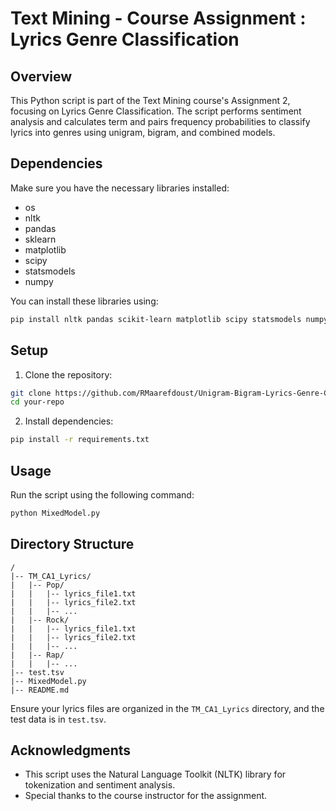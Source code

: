 # Text Mining - Course Assignment : Lyrics Genre Classification

## Overview

This Python script is part of the Text Mining course's Assignment 2, focusing on Lyrics Genre Classification. The script performs sentiment analysis and calculates term and pairs frequency probabilities to classify lyrics into genres using unigram, bigram, and combined models.

## Dependencies

Make sure you have the necessary libraries installed:

- os
- nltk
- pandas
- sklearn
- matplotlib
- scipy
- statsmodels
- numpy

You can install these libraries using:

```bash
pip install nltk pandas scikit-learn matplotlib scipy statsmodels numpy
```

## Setup

1. Clone the repository:

```bash
git clone https://github.com/RMaarefdoust/Unigram-Bigram-Lyrics-Genre-Classification
cd your-repo
```

2. Install dependencies:

```bash
pip install -r requirements.txt
```

## Usage

Run the script using the following command:

```bash
python MixedModel.py
```

## Directory Structure

```plaintext
/
|-- TM_CA1_Lyrics/
|   |-- Pop/
|   |   |-- lyrics_file1.txt
|   |   |-- lyrics_file2.txt
|   |   |-- ...
|   |-- Rock/
|   |   |-- lyrics_file1.txt
|   |   |-- lyrics_file2.txt
|   |   |-- ...
|   |-- Rap/
|   |   |-- ...
|-- test.tsv
|-- MixedModel.py
|-- README.md
```

Ensure your lyrics files are organized in the `TM_CA1_Lyrics` directory, and the test data is in `test.tsv`.

## Acknowledgments

- This script uses the Natural Language Toolkit (NLTK) library for tokenization and sentiment analysis.
- Special thanks to the course instructor for the assignment.
```


